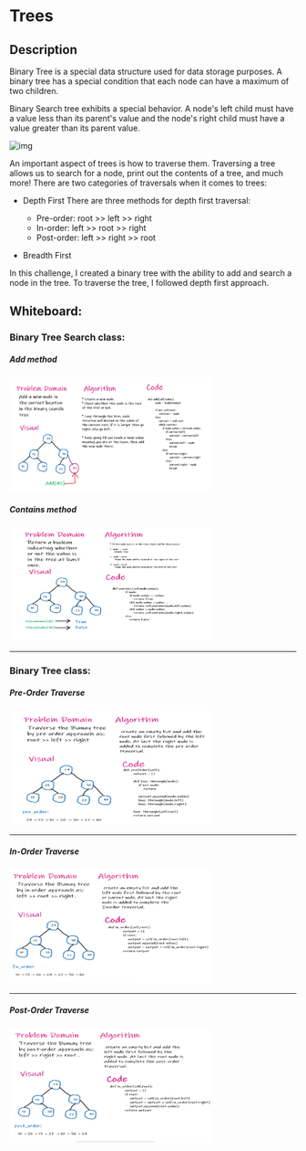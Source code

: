 # Trees


## Description

Binary Tree is a special data structure used for data storage purposes. A binary tree has a special condition that each node can have a maximum of two children.

Binary Search tree exhibits a special behavior. A node's left child must have a value less than its parent's value and the node's right child must have a value greater than its parent value.

![img](https://www.tutorialspoint.com/data_structures_algorithms/images/binary_search_tree.jpg)

An important aspect of trees is how to traverse them. Traversing a tree allows us to search for a node, print out the contents of a tree, and much more! There are two categories of traversals when it comes to trees:

 * Depth First
    There are three methods for depth first traversal:

    - Pre-order: root >> left >> right
    - In-order: left >> root >> right
    - Post-order: left >> right >> root
  

 * Breadth First

In this challenge, I created a binary tree with the ability to add and search a node in the tree. To traverse the tree, I followed depth first approach. 

## Whiteboard:

### Binary Tree Search class:

##### Add method

<!-- ![img](/assets/tree/add.PNG) -->
<img src= '/assets/tree/add.PNG' style = 'height: 200px; width: 70%'>


##### Contains method
<!-- ![img](/assets/tree/contains.PNG) -->
<img src= '/assets/tree/contains.PNG' style = 'height: 200px; width: 70%'>


_____

### Binary Tree class:

##### Pre-Order Traverse
<!-- ![img](/assets/tree/preorder.PNG) -->
<img src= '/assets/tree/preorder.PNG' style = 'height: 200px; width: 70%'>

___
##### In-Order Traverse
<!-- ![img](/assets/tree/inorder.PNG) -->
<img src= '/assets/tree/inorder.PNG' style = 'height: 200px; width: 70%'>

____
##### Post-Order Traverse
<!-- ![img](/assets/tree/postorder.PNG) -->
<img src= '/assets/tree/postorder.PNG' style = 'height: 200px; width: 70%'>




